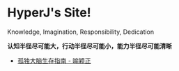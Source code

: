 # HyperJ's Site!

Knowledge, Imagination, Responsibility, Dedication

**认知半径尽可能大，行动半径尽可能小，能力半径尽可能清晰**

- [孤独大脑生存指南 - 喻颖正](https://zhuanlan.zhihu.com/p/55605213)
